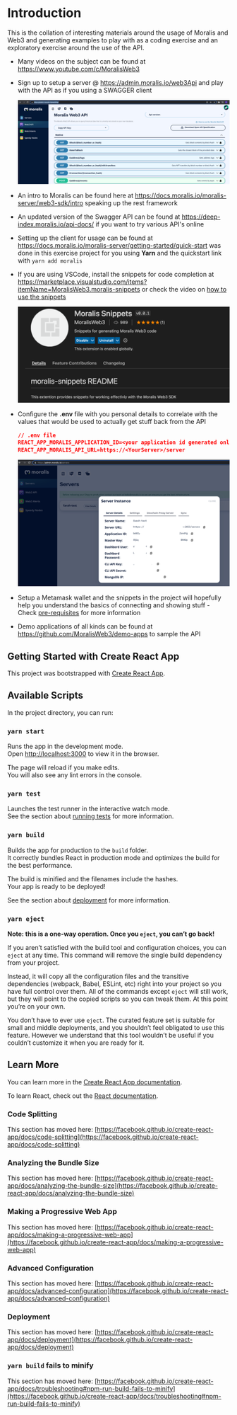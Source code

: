 # Introduction

This is the collation of interesting materials around the usage of Moralis and Web3 and generating examples to play with as a coding exercise and an exploratory exercise around the use of the API.

- Many videos on the subject can be found at https://www.youtube.com/c/MoralisWeb3

- Sign up to setup a server @ https://admin.moralis.io/web3Api and play with the API as if you using a SWAGGER client

  ![image-20211011194848764](./web3-api-admin.png)

- An intro to Moralis can be found here at https://docs.moralis.io/moralis-server/web3-sdk/intro speaking up the rest framework

- An updated version of the Swagger API can be found at https://deep-index.moralis.io/api-docs/ if you want to try various API's online

- Setting up the client for usage can be found at https://docs.moralis.io/moralis-server/getting-started/quick-start was done in this exercise project for you using **Yarn** and the quickstart link with `yarn add moralis`

- If you are using VSCode, install the snippets for code completion at https://marketplace.visualstudio.com/items?itemName=MoralisWeb3.moralis-snippets or check the video on [how to use the snippets](https://youtu.be/X82YBwLf1Vk)

  ![image-20211011195759911](./moralis-snippets.png)

- Configure the **.env** file with you personal details to correlate with the values that would be used to actually get stuff back from the API

  ```json
  // .env file
  REACT_APP_MORALIS_APPLICATION_ID=<your application id generated online>
  REACT_APP_MORALIS_API_URL=https://<YourServer>/server
  ```

  ![image-20211012004244201](./server-instance.png)

- Setup a Metamask wallet and the snippets in the project will hopefully help you understand the basics of connecting and showing stuff - Check [pre-requisites](https://docs.moralis.io/moralis-server/getting-started/pre-requisites) for more information

- Demo applications of all kinds can be found at https://github.com/MoralisWeb3/demo-apps to sample the API

## Getting Started with Create React App

This project was bootstrapped with [Create React App](https://github.com/facebook/create-react-app).

## Available Scripts

In the project directory, you can run:

### `yarn start`

Runs the app in the development mode.\
Open [http://localhost:3000](http://localhost:3000) to view it in the browser.

The page will reload if you make edits.\
You will also see any lint errors in the console.

### `yarn test`

Launches the test runner in the interactive watch mode.\
See the section about [running tests](https://facebook.github.io/create-react-app/docs/running-tests) for more information.

### `yarn build`

Builds the app for production to the `build` folder.\
It correctly bundles React in production mode and optimizes the build for the best performance.

The build is minified and the filenames include the hashes.\
Your app is ready to be deployed!

See the section about [deployment](https://facebook.github.io/create-react-app/docs/deployment) for more information.

### `yarn eject`

**Note: this is a one-way operation. Once you `eject`, you can’t go back!**

If you aren’t satisfied with the build tool and configuration choices, you can `eject` at any time. This command will remove the single build dependency from your project.

Instead, it will copy all the configuration files and the transitive dependencies (webpack, Babel, ESLint, etc) right into your project so you have full control over them. All of the commands except `eject` will still work, but they will point to the copied scripts so you can tweak them. At this point you’re on your own.

You don’t have to ever use `eject`. The curated feature set is suitable for small and middle deployments, and you shouldn’t feel obligated to use this feature. However we understand that this tool wouldn’t be useful if you couldn’t customize it when you are ready for it.

## Learn More

You can learn more in the [Create React App documentation](https://facebook.github.io/create-react-app/docs/getting-started).

To learn React, check out the [React documentation](https://reactjs.org/).

### Code Splitting

This section has moved here: [https://facebook.github.io/create-react-app/docs/code-splitting](https://facebook.github.io/create-react-app/docs/code-splitting)

### Analyzing the Bundle Size

This section has moved here: [https://facebook.github.io/create-react-app/docs/analyzing-the-bundle-size](https://facebook.github.io/create-react-app/docs/analyzing-the-bundle-size)

### Making a Progressive Web App

This section has moved here: [https://facebook.github.io/create-react-app/docs/making-a-progressive-web-app](https://facebook.github.io/create-react-app/docs/making-a-progressive-web-app)

### Advanced Configuration

This section has moved here: [https://facebook.github.io/create-react-app/docs/advanced-configuration](https://facebook.github.io/create-react-app/docs/advanced-configuration)

### Deployment

This section has moved here: [https://facebook.github.io/create-react-app/docs/deployment](https://facebook.github.io/create-react-app/docs/deployment)

### `yarn build` fails to minify

This section has moved here: [https://facebook.github.io/create-react-app/docs/troubleshooting#npm-run-build-fails-to-minify](https://facebook.github.io/create-react-app/docs/troubleshooting#npm-run-build-fails-to-minify)
